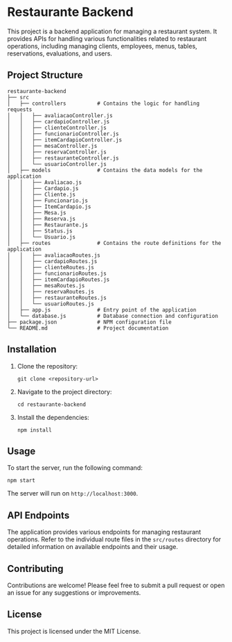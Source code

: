 # Restaurante Backend

This project is a backend application for managing a restaurant system. It provides APIs for handling various functionalities related to restaurant operations, including managing clients, employees, menus, tables, reservations, evaluations, and users.

## Project Structure

```
restaurante-backend
├── src
│   ├── controllers          # Contains the logic for handling requests
│   │   ├── avaliacaoController.js
│   │   ├── cardapioController.js
│   │   ├── clienteController.js
│   │   ├── funcionarioController.js
│   │   ├── itemCardapioController.js
│   │   ├── mesaController.js
│   │   ├── reservaController.js
│   │   ├── restauranteController.js
│   │   └── usuarioController.js
│   ├── models               # Contains the data models for the application
│   │   ├── Avaliacao.js
│   │   ├── Cardapio.js
│   │   ├── Cliente.js
│   │   ├── Funcionario.js
│   │   ├── ItemCardapio.js
│   │   ├── Mesa.js
│   │   ├── Reserva.js
│   │   ├── Restaurante.js
│   │   ├── Status.js
│   │   └── Usuario.js
│   ├── routes               # Contains the route definitions for the application
│   │   ├── avaliacaoRoutes.js
│   │   ├── cardapioRoutes.js
│   │   ├── clienteRoutes.js
│   │   ├── funcionarioRoutes.js
│   │   ├── itemCardapioRoutes.js
│   │   ├── mesaRoutes.js
│   │   ├── reservaRoutes.js
│   │   ├── restauranteRoutes.js
│   │   └── usuarioRoutes.js
│   ├── app.js               # Entry point of the application
│   └── database.js          # Database connection and configuration
├── package.json             # NPM configuration file
└── README.md                # Project documentation
```

## Installation

1. Clone the repository:
   ```
   git clone <repository-url>
   ```

2. Navigate to the project directory:
   ```
   cd restaurante-backend
   ```

3. Install the dependencies:
   ```
   npm install
   ```

## Usage

To start the server, run the following command:
```
npm start
```

The server will run on `http://localhost:3000`.

## API Endpoints

The application provides various endpoints for managing restaurant operations. Refer to the individual route files in the `src/routes` directory for detailed information on available endpoints and their usage.

## Contributing

Contributions are welcome! Please feel free to submit a pull request or open an issue for any suggestions or improvements.

## License

This project is licensed under the MIT License.